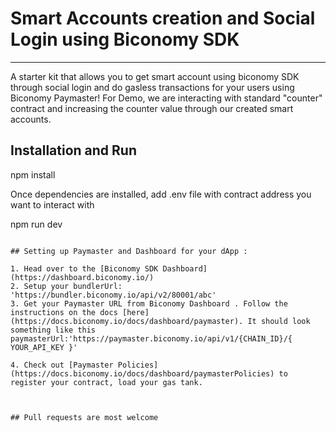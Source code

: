 

# Smart Accounts creation and Social Login using Biconomy SDK 

________

A starter kit that allows you to get smart account using biconomy SDK through social login and do gasless transactions for your users using Biconomy Paymaster! 
For Demo, we are interacting with standard "counter" contract and increasing the counter value through our created smart accounts.

## Installation and Run

  npm install
  
  Once dependencies are installed, add .env file with contract address you want to interact with
  
  npm run dev
```

## Setting up Paymaster and Dashboard for your dApp :

1. Head over to the [Biconomy SDK Dashboard](https://dashboard.biconomy.io/)
2. Setup your bundlerUrl: 'https://bundler.biconomy.io/api/v2/80001/abc'
3. Get your Paymaster URL from Biconomy Dashboard . Follow the instructions on the docs [here](https://docs.biconomy.io/docs/dashboard/paymaster). It should look something like this paymasterUrl:'https://paymaster.biconomy.io/api/v1/{CHAIN_ID}/{ YOUR_API_KEY }'
   
4. Check out [Paymaster Policies](https://docs.biconomy.io/docs/dashboard/paymasterPolicies) to register your contract, load your gas tank.



## Pull requests are most welcome


